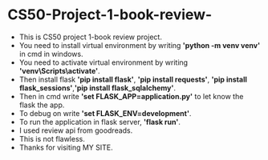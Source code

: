 # CS50-Project-1-book-review-
- This is CS50 project 1-book review project. 
- You need to install virtual environment by writing **'python -m venv venv'** in cmd in windows.
- You need to activate virtual environment by writing **'venv\Scripts\activate'**.
- Then install flask **'pip install flask'**, **'pip install requests'**, **'pip install flask_sessions'**,**'pip install flask_sqlalchemy'**.
- Then in cmd write **'set FLASK_APP=application.py'** to let know the flask the app. 
- To debug on write **'set FLASK_ENV=development'**.
- To run the application in flask server, **'flask run'**.
- I used review api from goodreads. 
- This is not flawless.
- Thanks for visiting MY SITE.
